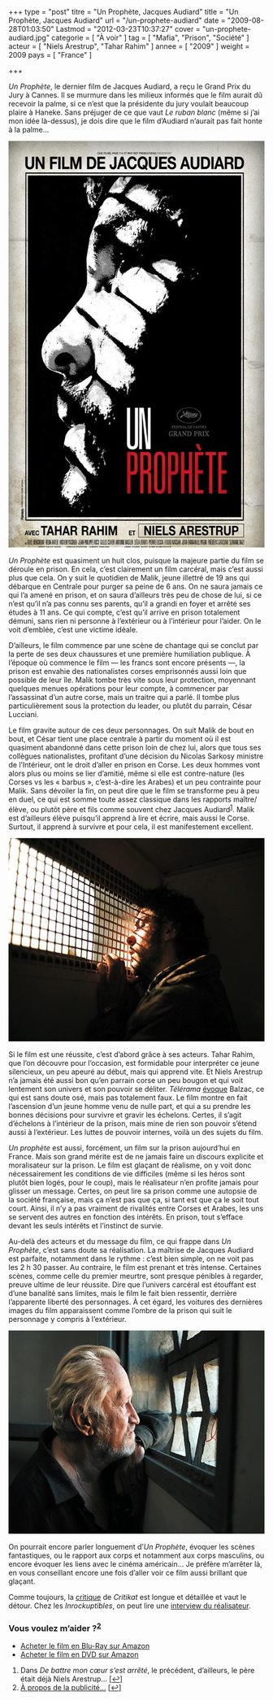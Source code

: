 +++
type = "post"
titre = "Un Prophète, Jacques Audiard"
title = "Un Prophète, Jacques Audiard"
url = "/un-prophete-audiard"
date = "2009-08-28T01:03:50"
Lastmod = "2012-03-23T10:37:27"
cover = "un-prophete-audiard.jpg"
categorie = [ "À voir" ]
tag = [ "Mafia", "Prison", "Société" ]
acteur = [ "Niels Arestrup", "Tahar Rahim" ]
annee = [ "2009" ]
weight = 2009
pays = [ "France" ]

+++

<p><em>Un Prophète</em>, le dernier film de Jacques Audiard, a reçu le Grand Prix du Jury à Cannes. Il se murmure dans les milieux informés que le film aurait dû recevoir la palme, si ce n&rsquo;est que la présidente du jury voulait beaucoup plaire à Haneke. Sans préjuger de ce que vaut <em>Le ruban blanc</em> (même si j&rsquo;ai mon idée là-dessus), je dois dire que le film d&rsquo;Audiard n&rsquo;aurait pas fait honte à la palme&#8230;</p>
<p><a href="http://www.allocine.fr/film/fichefilm_gen_cfilm=110268.html"></p>
<div style="text-align: center;"><a href="http://www.allocine.fr/film/fichefilm_gen_cfilm=110268.html"><img src="un-prophete-affiche.jpg" border="0" alt="un-prophete-affiche.jpg" width="600" height="800" /></a></div>
<p><em>Un Prophète</em> est quasiment un huit clos, puisque la majeure partie du film se déroule en prison. En cela, c&rsquo;est clairement un film carcéral, mais c&rsquo;est aussi plus que cela. On y suit le quotidien de Malik, jeune illettré de 19 ans qui débarque en Centrale pour purger sa peine de 6 ans. On ne saura jamais ce qui l&rsquo;a amené en prison, et on saura d&rsquo;ailleurs très peu de chose de lui, si ce n&rsquo;est qu&rsquo;il n&rsquo;a pas connu ses parents, qu&rsquo;il a grandi en foyer et arrêté ses études à 11 ans. Ce qui compte, c&rsquo;est qu&rsquo;il arrive en prison totalement démuni, sans rien ni personne à l&rsquo;extérieur ou à l&rsquo;intérieur pour l&rsquo;aider. On le voit d&rsquo;emblée, c&rsquo;est une victime idéale.</p>
<p>D&rsquo;ailleurs, le film commence par une scène de chantage qui se conclut par la perte de ses deux chaussures et une première humiliation publique. À l&rsquo;époque où commence le film — les francs sont encore présents —, la prison est envahie des nationalistes corses emprisonnés aussi loin que possible de leur île. Malik tombe très vite sous leur protection, moyennant quelques menues opérations pour leur compte, à commencer par l&rsquo;assassinat d&rsquo;un autre corse, mais un traitre qui a parlé. Il tombe plus particulièrement sous la protection du leader, ou plutôt du parrain, César Lucciani.</p>
<p>Le film gravite autour de ces deux personnages. On suit Malik de bout en bout, et César tient une place centrale à partir du moment où il est quasiment abandonné dans cette prison loin de chez lui, alors que tous ses collègues nationalistes, profitant d&rsquo;une décision du Nicolas Sarkosy ministre de l&rsquo;Intérieur, ont le droit d&rsquo;aller en prison en Corse. Les deux hommes vont alors plus ou moins se lier d&rsquo;amitié, même si elle est contre-nature (les Corses vs les &laquo;&nbsp;barbus&nbsp;&raquo;, c&rsquo;est-à-dire les Arabes) et un peu contrainte pour Malik. Sans dévoiler la fin, on peut dire que le film se transforme peu à peu en duel, ce qui est somme toute assez classique dans les rapports maître/élève, ou plutôt père et fils comme souvent chez Jacques Audiard<sup><a href="#footnote_0_1728" id="identifier_0_1728" class="footnote-link footnote-identifier-link" title="Dans De battre mon c&oelig;ur s&rsquo;est arr&ecirc;t&eacute;, le pr&eacute;c&eacute;dent, d&rsquo;ailleurs, le p&egrave;re &eacute;tait d&eacute;j&agrave; Niels Arestrup&hellip;">1</a></sup>. Malik est d&rsquo;ailleurs élève puisqu&rsquo;il apprend à lire et écrire, mais aussi le Corse. Surtout, il apprend à survivre et pour cela, il est manifestement excellent.</p>
<div style="text-align: center;"><img src="un-prophete.jpg" border="0" alt="un-prophete.jpg" width="600" height="400" /></div>
<p>Si le film est une réussite, c&rsquo;est d&rsquo;abord grâce à ses acteurs. Tahar Rahim, que l&rsquo;on découvre pour l&rsquo;occasion, est formidable pour interpréter ce jeune silencieux, un peu apeuré au début, mais qui apprend vite. Et Niels Arestrup n&rsquo;a jamais été aussi bon qu&rsquo;en parrain corse un peu bougon et qui voit lentement son univers et son pouvoir se déliter. <em>Télérama</em> <a href="http://www.telerama.fr/cinema/films/un-prophete,389496,critique.php">évoque</a> Balzac, ce qui est sans doute osé, mais pas totalement faux. Le film montre en fait l&rsquo;ascension d&rsquo;un jeune homme venu de nulle part, et qui a su prendre les bonnes décisions pour survivre et gravir les échelons. Certes, il s&rsquo;agit d&rsquo;échelons à l&rsquo;intérieur de la prison, mais mine de rien son pouvoir s&rsquo;étend aussi à l&rsquo;extérieur. Les luttes de pouvoir internes, voilà un des sujets du film.</p>
<p><em>Un prophète</em> est aussi, forcément, un film sur la prison aujourd&rsquo;hui en France. Mais son grand mérite est de ne jamais faire un discours explicite et moralisateur sur la prison. Le film est glaçant de réalisme, on y voit donc nécessairement les conditions de vie difficiles (même si les héros sont plutôt bien logés, pour le coup), mais le réalisateur n&rsquo;en profite jamais pour glisser un message. Certes, on peut lire sa prison comme une autopsie de la société française, mais ça n&rsquo;est pas que ça, si tant est que ça le soit tout court. Ainsi, il n&rsquo;y a pas vraiment de rivalités entre Corses et Arabes, les uns se servent des autres en fonction des intérêts. En prison, tout s&rsquo;efface devant les seuls intérêts et l&rsquo;instinct de survie.</p>
<p>Au-delà des acteurs et du message du film, ce qui frappe dans <em>Un Prophète</em>, c&rsquo;est sans doute sa réalisation. La maîtrise de Jacques Audiard est parfaite, notamment dans le rythme : c&rsquo;est bien simple, on ne voit pas les 2 h 30 passer. Au contraire, le film est prenant et très intense. Certaines scènes, comme celle du premier meurtre, sont presque pénibles à regarder, preuve ultime de leur réussite. Dire que l&rsquo;univers carcéral est étouffant est d&rsquo;une banalité sans limites, mais le film le fait bien ressentir, derrière l&rsquo;apparente liberté des personnages. À cet égard, les voitures des dernières images du film apparaissent comme l&rsquo;ombre de la prison qui suit le personnage y compris à l&rsquo;extérieur.</p>
<div style="text-align: center;"><img src="un-prophete-1.jpg" border="0" alt="un-prophete-1.jpg" width="600" height="400" /></div>
<p>On pourrait encore parler longuement d&rsquo;<em>Un Prophète</em>, évoquer les scènes fantastiques, ou le rapport aux corps et notamment aux corps masculins, ou encore évoquer les liens avec le cinéma américain&#8230; Je préfère m&rsquo;arrêter là, en vous conseillant encore une fois d&rsquo;aller voir ce film aussi brillant que glaçant.</p>
<p>Comme toujours, la <a href="http://www.critikat.com/Un-prophete.html">critique</a> de <em>Critikat</em> est longue et détaillée et vaut le détour. Chez les <em>Inrockuptibles</em>, on peut lire une <a href="http://www.lesinrocks.com/cine/cinema-article/t/1251135181/article/jacques-audiard-je-nai-pas-fait-un-film-sur-la-politique-carcerale/">interview du réalisateur</a>.</p>
<div class="amazon">
<h3>Vous voulez m&rsquo;aider ?<sup><a href="#footnote_1_1728" id="identifier_1_1728" class="footnote-link footnote-identifier-link" title="&Agrave; propos de la publicit&eacute;&hellip;">2</a></sup></h3>
<ul>
<li><a href="http://www.amazon.fr/gp/product/B002TOKFKU/ref=as_li_ss_tl?ie=UTF8&tag=leblogdenic07-21&linkCode=as2&camp=1642&creative=19458&creativeASIN=B002TOKFKU">Acheter le film en Blu-Ray sur Amazon</a></li>
<li><a href="http://www.amazon.fr/gp/product/B002TOKAB4/ref=as_li_ss_tl?ie=UTF8&tag=leblogdenic07-21&linkCode=as2&camp=1642&creative=19458&creativeASIN=B002TOKAB4">Acheter le film en DVD sur Amazon</a></li>
</ul>
</div>
<ol class="footnotes"><li id="footnote_0_1728" class="footnote">Dans <em>De battre mon cœur s&rsquo;est arrêté</em>, le précédent, d&rsquo;ailleurs, le père était déjà Niels Arestrup&#8230; [<a href="#identifier_0_1728" class="footnote-link footnote-back-link">&#8617;</a>]</li><li id="footnote_1_1728" class="footnote"><a href="http://voiretmanger.fr/a-propos/publicite/">À propos de la publicité…</a> [<a href="#identifier_1_1728" class="footnote-link footnote-back-link">&#8617;</a>]</li></ol>
